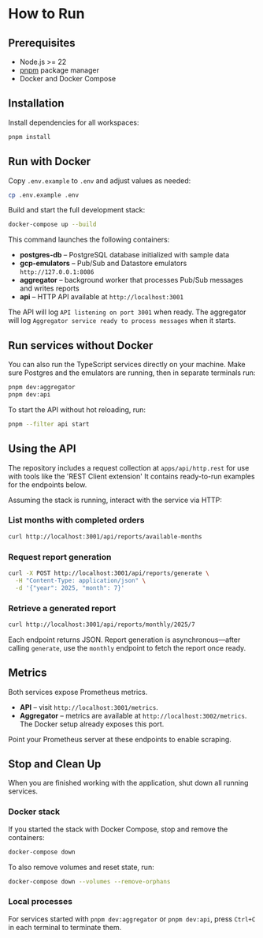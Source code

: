 # How to Run

## Prerequisites

- Node.js \>= 22
- [pnpm](https://pnpm.io/) package manager
- Docker and Docker Compose

## Installation

Install dependencies for all workspaces:

```bash
pnpm install
```

## Run with Docker

Copy `.env.example` to `.env` and adjust values as needed:

```bash
cp .env.example .env
```

Build and start the full development stack:

```bash
docker-compose up --build
```

This command launches the following containers:

- **postgres-db** – PostgreSQL database initialized with sample data
- **gcp-emulators** – Pub/Sub and Datastore emulators `http://127.0.0.1:8086`
- **aggregator** – background worker that processes Pub/Sub messages and writes reports
- **api** – HTTP API available at `http://localhost:3001`

The API will log `API listening on port 3001` when ready.
The aggregator will log `Aggregator service ready to process messages` when it starts.

## Run services without Docker

You can also run the TypeScript services directly on your machine. Make sure Postgres and the emulators are running, then in separate terminals run:

```bash
pnpm dev:aggregator
pnpm dev:api
```

To start the API without hot reloading, run:

```bash
pnpm --filter api start
```

## Using the API

The repository includes a request collection at `apps/api/http.rest` for use
with tools like the 'REST Client extension'
It contains ready-to-run examples for the endpoints below.

Assuming the stack is running, interact with the service via HTTP:

### List months with completed orders

```bash
curl http://localhost:3001/api/reports/available-months
```

### Request report generation

```bash
curl -X POST http://localhost:3001/api/reports/generate \
  -H "Content-Type: application/json" \
  -d '{"year": 2025, "month": 7}'
```

### Retrieve a generated report

```bash
curl http://localhost:3001/api/reports/monthly/2025/7
```

Each endpoint returns JSON. Report generation is asynchronous—after calling `generate`, use the `monthly` endpoint to fetch the report once ready.

## Metrics

Both services expose Prometheus metrics.

- **API** – visit `http://localhost:3001/metrics`.
- **Aggregator** – metrics are available at `http://localhost:3002/metrics`. The Docker setup already exposes this port.

Point your Prometheus server at these endpoints to enable scraping.

## Stop and Clean Up

When you are finished working with the application, shut down all running services.

### Docker stack

If you started the stack with Docker Compose, stop and remove the containers:

```bash
docker-compose down
```

To also remove volumes and reset state, run:

```bash
docker-compose down --volumes --remove-orphans
```

### Local processes

For services started with `pnpm dev:aggregator` or `pnpm dev:api`, press `Ctrl+C` in each terminal to terminate them.
